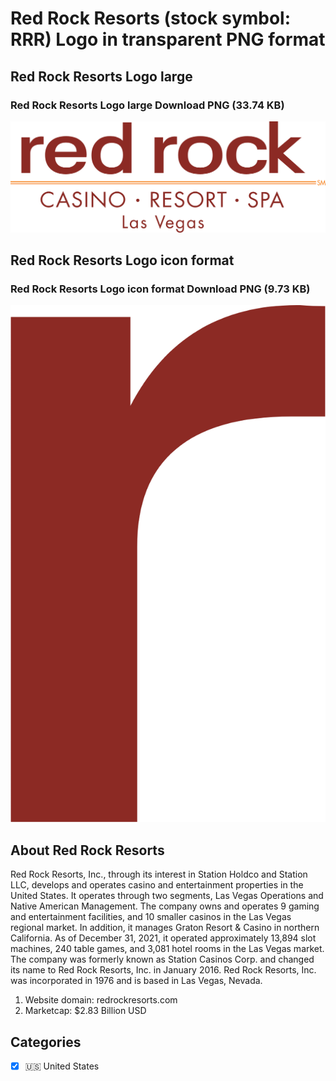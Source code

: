 # Red Rock Resorts (stock symbol: RRR) Logo in transparent PNG format

## Red Rock Resorts Logo large

### Red Rock Resorts Logo large Download PNG (33.74 KB)

![Red Rock Resorts Logo large Download PNG (33.74 KB)](/img/orig/RRR_BIG-55829db5.png)

## Red Rock Resorts Logo icon format

### Red Rock Resorts Logo icon format Download PNG (9.73 KB)

![Red Rock Resorts Logo icon format Download PNG (9.73 KB)](/img/orig/RRR-ec68d411.png)

## About Red Rock Resorts

Red Rock Resorts, Inc., through its interest in Station Holdco and Station LLC, develops and operates casino and entertainment properties in the United States. It operates through two segments, Las Vegas Operations and Native American Management. The company owns and operates 9 gaming and entertainment facilities, and 10 smaller casinos in the Las Vegas regional market. In addition, it manages Graton Resort & Casino in northern California. As of December 31, 2021, it operated approximately 13,894 slot machines, 240 table games, and 3,081 hotel rooms in the Las Vegas market. The company was formerly known as Station Casinos Corp. and changed its name to Red Rock Resorts, Inc. in January 2016. Red Rock Resorts, Inc. was incorporated in 1976 and is based in Las Vegas, Nevada.

1. Website domain: redrockresorts.com
2. Marketcap: $2.83 Billion USD


## Categories
- [x] 🇺🇸 United States
